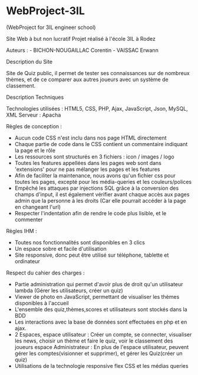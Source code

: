 # WebProject-3IL
(WebProject for 3IL engineer school) 

Site Web à but non lucratif
Projet réalisé à l'école 3IL à Rodez

Auteurs : - BICHON-NOUGAILLAC Corentin 
          - VAISSAC Erwann

Description du Site

Site de Quiz public, il permet de tester ses connaissances sur de nombreux thèmes, et de ce comparer aux autres joueurs avec un système de classement.

Description Techniques 

Technologies utilisées : HTML5, CSS, PHP, Ajax, JavaScript, Json, MySQL, XML
Serveur : Apacha
          
Règles de conception : 

- Aucun code CSS n'est inclu dans nos page HTML directement
- Chaque partie de code dans le CSS contient un commentaire indiquant la page et le rôle
- Les ressources sont structurés en 3 fichiers : icon / images / logo
- Toutes les features appellées dans les pages web sont dans 'extensions' pour ne pas mélanger les pages et les features
- Afin de faciliter la maintenance, nous avons qu'un fichier css pour toutes les pages, excepté pour les média-queries et les couleurs/polices
- Empêché les attaques par injections SQL grâce à la conversion des champs d'input, il est également vérifier avant chaque accès aux pages admin que la personne à les droits
 (Car elle pourrait accéder à la page en changeant l'url)
-  Respecter l'indentation afin de rendre le code plus lisible, et le commenter

Règles IHM : 

- Toutes nos fonctionnalités sont disponibles en 3 clics 
- Un espace sobre et facile d'utilisation
- Site responsive, donc peut être utilisé sur téléphone, tablette et ordinateur


Respect du cahier des charges :

- Partie administration qui permet d'avoir plus de droit qu'un utilisateur lambda (Gérer les utilisateurs, créer un quiz)
- Viewer de photo en JavaScript, permettant de visualiser les thèmes disponibles à l'accueil
- L'ensemble des quiz,thèmes,scores et utilisateurs sont stockés dans la BDD
- Les interactions avec la base de données sont effectuées en php et en ajax.
- 2 Espaces, espace utilisateur : Créer un compte, se connecter, visualiser les news, choisir un thème et faire le quiz, voir le classement des joueurs 
             espace Administrateur : En plus de l'espace utilisateur, peuvent gérer les comptes(visionner et supprimer), et gérer les Quiz(créer un quiz)
- Utilisations de la technologie responsive flex CSS et les médias queries

